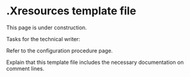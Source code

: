 # .Xresources template file

This page is under construction.

Tasks for the technical writer:

Refer to the configuration procedure page.

Explain that this template file includes the necessary documentation on comment lines.
